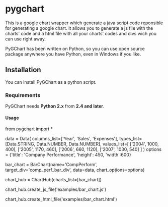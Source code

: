 pygchart
========

This is a google chart wrapper which generate a java script code reponsible for generating a google chart.
It allows you to generate a js file with the charts' code and a html file with all your charts' codes and divs wich you 
can use right away.

PyGChart has been written on Python, so you can use open source package anywhere you have Python, even in Windows if you like.

## Installation
You can install PyGChart as a python script.

### Requirements
PyGChart needs **Python 2.x** from **2.4 and later**.

#### Usage

from pygchart import *

data = Data(
                columns_list=['Year', 'Sales', 'Expenses'],
                types_list=[Data.STRING, Data.NUMBER, Data.NUMBER],
                values_list=[
                    ['2004',  1000,      400],
                    ['2005',  1170,      460],
                    ['2006',  660,       1120],
                    ['2007',  1030,      540]
                ]
            ) 
options = {'title': 'Company Performance', 'height': 450, 'width':600}

bar_chart = BarChart(name='CompPerform', target_div='comp_perf_bar_div', 
            data=data, chart_options=options)

chart_hub = ChartHub(charts_list=[bar_chart])

chart_hub.create_js_file('examples/bar_chart.js')

chart_hub.create_html_file('examples/bar_chart.html')
